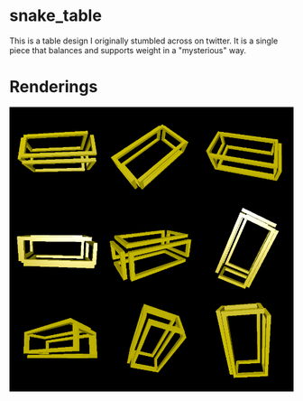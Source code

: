 # snake_table

This is a table design I originally stumbled across on twitter. It is a single piece that balances and supports weight in a "mysterious" way.

# Renderings

![Renderings of the table](rendering.png)
